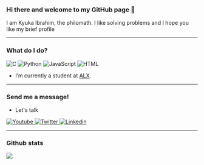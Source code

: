 
<!--- To learn how to set up something similar to this check out my YouTube tutorial where I go over tips and tricks for setting up a GitHub profile ReadMe: https://www.youtube.com/watch?v=OIFN1pe72B4 -->

<!---  <img src="/logoOrange.png" alt="banner" />  -->

### Hi there and welcome to my GitHub page 👋

I am Kyuka Ibrahim, the philomath. I like solving problems and I hope you like my brief profile

---

### What do I do?

<p>
  <img alt="C" src="https://img.shields.io/badge/C-61DAFB?logo=c&logoColor=white&style=for-the-badge" />
  <img alt="Python" src="https://img.shields.io/badge/Python-DD0031?logo=python&logoColor=white&style=for-the-badge" />
  <img alt="JavaScript" src="https://img.shields.io/badge/JavaScript-F7DF1E?logo=javascript&logoColor=white&style=for-the-badge" />
  <img alt="HTML" src="https://img.shields.io/badge/HTML-E34F26?logo=html5&logoColor=white&style=for-the-badge" />
</p>

- I’m currently a student at <a href="https://www.alxafrica.com">ALX</a>. 

---

### Send me a message!

- Let's talk

<p>
  <a href="https://www.youtube.com/@drkyuka">
    <img alt="Youtube" src="https://img.shields.io/badge/youtube-FF0000?logo=youtube&logoColor=white&style=for-the-badge" />
  </a>
  <a href="https://twitter.com/drkyuka">
    <img alt="Twitter" src="https://img.shields.io/badge/Twitter-1DA1F2?logo=twitter&logoColor=white&style=for-the-badge" />
  </a>
  <a href="https://www.linkedin.com/in/drkyuka/"><img alt="Linkedin" src="https://img.shields.io/badge/linkedin-0077B5?logo=linkedin&logoColor=white&style=for-the-badge" /></a>
</p>

---

### Github stats

<img align="center" src="https://github-readme-stats.vercel.app/api?username=drkyuka&count_private=true&title_color=FD9047&icon_color=FD9047&text_color=0C2233&custom_title=Kyuka+Ibrahim's+GitHub+Stats&show_icons=true" />
